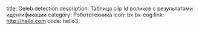 title: Celeb detection
description: Таблица clip id роликов с результатами идентификации
category: Робототехника
icon: bx bx-cog
link: http://hello.com
code: hello3

